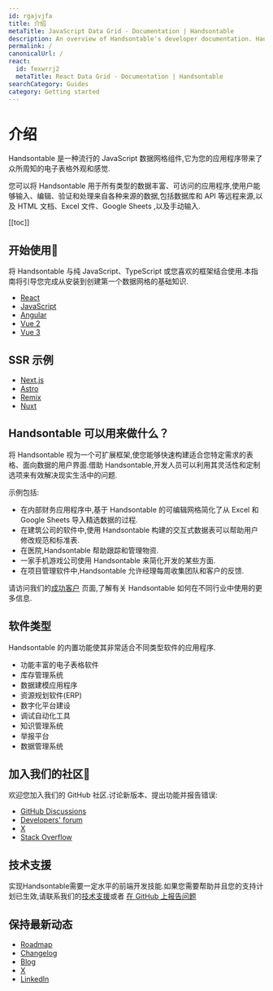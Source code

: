 ```yaml
---
id: rgajvjfa
title: 介绍
metaTitle: JavaScript Data Grid - Documentation | Handsontable
description: An overview of Handsontable's developer documentation. Handsontable is a client-side, spreadsheet-like data grid for editing data in web applications.
permalink: /
canonicalUrl: /
react:
  id: fexwrrj2
  metaTitle: React Data Grid - Documentation | Handsontable
searchCategory: Guides
category: Getting started
---
```


# 介绍

Handsontable 是一种流行的 JavaScript 数据网格组件,它为您的应用程序带来了众所周知的电子表格外观和感觉.

您可以将 Handsontable 用于所有类型的数据丰富、可访问的应用程序,使用户能够输入、编辑、验证和处理来自各种来源的数据,包括数据库和 API 等远程来源,以及 HTML 文档、Excel 文件、Google Sheets ,以及手动输入.

[[toc]]

## 开始使用🚀

将 Handsontable 与纯 JavaScript、TypeScript 或您喜欢的框架结合使用.本指南将引导您完成从安装到创建第一个数据网格的基础知识.

<div class="boxes-list gray small col3">

- <i class="ico i-react"></i> 
[React](@/react/guides/getting-started/installation/installation.md)
- <i class="ico i-javascript"></i> 
[JavaScript](@/guides/getting-started/installation/installation.md)
- <i class="ico i-angular"></i> 
[Angular](@/guides/integrate-with-angular/angular-installation/angular-installation.md)
- <i class="ico i-vue"></i> 
[Vue 2](@/guides/integrate-with-vue/vue-installation/vue-installation.md)
- <i class="ico i-vue"></i> 
[Vue 3](@/guides/integrate-with-vue3/vue3-installation/vue3-installation.md)

</div>

## SSR 示例

<div class="boxes-list gray col3">

- [Next.js](https://stackblitz.com/edit/stackblitz-starters-ie1h3d?file=README.md)
- [Astro](https://stackblitz.com/edit/withastro-astro-1dnjnf?file=README.md) 
- [Remix](https://stackblitz.com/edit/remix-run-remix-yewmxd?file=README.md)
- [Nuxt](https://stackblitz.com/edit/nuxt-starter-zqydax?file=README.md)

</div>

## Handsontable 可以用来做什么？

将 Handsontable 视为一个可扩展框架,使您能够快速构建适合您特定需求的表格、面向数据的用户界面.借助 Handsontable,开发人员可以利用其灵活性和定制选项来有效解决现实生活中的问题.

示例包括:

- 在内部财务应用程序中,基于 Handsontable 的可编辑网格简化了从 Excel 和 Google Sheets 导入精选数据的过程.
- 在建筑公司的软件中,使用 Handsontable 构建的交互式数据表可以帮助用户修改规范和标准表.
- 在医院,Handsontable 帮助跟踪和管理物资.
- 一家手机游戏公司使用 Handsontable 来简化开发的某些方面.
- 在项目管理软件中,Handsontable 允许经理每周收集团队和客户的反馈.

请访问我们的[成功客户](https://handsontable.com/customers/) 页面,了解有关 Handsontable 如何在不同行业中使用的更多信息.

## 软件类型

Handsontable 的内置功能使其非常适合不同类型软件的应用程序.

- 功能丰富的电子表格软件
- 库存管理系统
- 数据建模应用程序
- 资源规划软件(ERP)
- 数字化平台建设
- 调试自动化工具
- 知识管理系统
- 举报平台
- 数据管理系统

## 加入我们的社区🙌

欢迎您加入我们的 GitHub 社区.讨论新版本、提出功能并报告错误:
- [GitHub Discussions](https://github.com/handsontable/handsontable/discussions)
- [Developers' forum](https://forum.handsontable.com/)
- [X](https://x.com/handsontable)
- [Stack Overflow](https://stackoverflow.com/tags/handsontable)

## 技术支援

实现Handsontable需要一定水平的前端开发技能.如果您需要帮助并且您的支持计划已生效,请联系我们的[技术支援](https://handsontable.com/contact?category=technical_support)或者 [在 GitHub 上报告问题](https://github.com/handsontable/handsontable/issues/new/choose)

## 保持最新动态

- [Roadmap](@/guides/upgrade-and-migration/roadmap/roadmap.md)
- [Changelog](@/guides/upgrade-and-migration/changelog/changelog.md)
- [Blog](https://handsontable.com/blog)
- [X](https://x.com/handsontable)
- [LinkedIn](https://linkedin.com/company/handsontable)

<span class="decoration-right"></span>